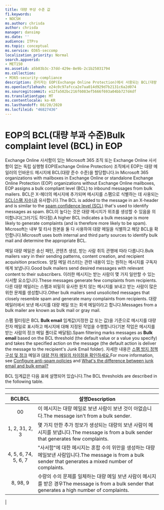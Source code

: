 ```yaml
---
title: 대량 부상 수준 값
f1.keywords:
- NOCSH
ms.author: chrisda
author: chrisda
manager: dansimp
ms.date: ''
audience: ITPro
ms.topic: conceptual
ms.service: O365-seccomp
localization_priority: Normal
search.appverid:
- MET150
ms.assetid: a5b03b3c-37dd-429e-8e9b-2c1b25031794
ms.collection:
- M365-security-compliance
description: 관리자는 EOP(Exchange Online Protection)에서 사용되는 BCL(대량 준수 수준) 값에 대해 자세히 배우할 수 있습니다.
ms.openlocfilehash: e24c0c97afcca2e7aa014d929d7b2131c6a2d074
ms.sourcegitcommit: e12fa502bc216f6083ef5666f693a04bb727d4df
ms.translationtype: MT
ms.contentlocale: ko-KR
ms.lasthandoff: 08/20/2020
ms.locfileid: "46827436"
---
```

# <a name="bulk-complaint-level-bcl-in-eop"></a><span data-ttu-id="46b6b-103">EOP의 BCL(대량 부과 수준)</span><span class="sxs-lookup"><span data-stu-id="46b6b-103">Bulk complaint level (BCL) in EOP</span></span>

<span data-ttu-id="46b6b-104">Exchange Online 사서함이 있는 Microsoft 365 조직 또는 Exchange Online 사서함이 없는 독립 실행형 EOP(Exchange Online Protection) 조직에서 EOP는 대량 메일러의 인바운드 메시지에 BCL(대량 준수 수준)을 할당합니다.</span><span class="sxs-lookup"><span data-stu-id="46b6b-104">In Microsoft 365 organizations with mailboxes in Exchange Online or standalone Exchange Online Protection (EOP) organizations without Exchange Online mailboxes, EOP assigns a bulk compliant level (BCL) to inbound messages from bulk mailers.</span></span> <span data-ttu-id="46b6b-105">BCL은 X-헤더의 메시지에 추가되며 메시지를 스팸으로 식별하는 데 사용되는 [SCL(스팸 지수)과](spam-confidence-levels.md) 유사합니다.</span><span class="sxs-lookup"><span data-stu-id="46b6b-105">The BCL is added to the message in an X-header and is similar to the [spam confidence level (SCL)](spam-confidence-levels.md) that's used to identify messages as spam.</span></span> <span data-ttu-id="46b6b-106">BCL이 높다는 것은 대량 메시지가 위조를 생성할 수 있음을 의미합니다(그러기도 하다점).</span><span class="sxs-lookup"><span data-stu-id="46b6b-106">A higher BCL indicates a bulk message is more likely to generate complaints (and is therefore more likely to be spam).</span></span> <span data-ttu-id="46b6b-107">Microsoft는 내부 및 타사 원본을 둘 다 사용하여 대량 메일을 식별하고 해당 BCL을 확인합니다.</span><span class="sxs-lookup"><span data-stu-id="46b6b-107">Microsoft uses both internal and third party sources to identify bulk mail and determine the appropriate BCL.</span></span>

<span data-ttu-id="46b6b-108">메일 대량 메일은 송신 패턴, 콘텐츠 생성, 받는 사람 취득 관행에 따라 다릅니다.</span><span class="sxs-lookup"><span data-stu-id="46b6b-108">Bulk mailers vary in their sending patterns, content creation, and recipient acquisition practices.</span></span> <span data-ttu-id="46b6b-109">양질 메일 러스터는 관련 내용이 있는 원하는 메시지를 구독자에게 보냅니다.</span><span class="sxs-lookup"><span data-stu-id="46b6b-109">Good bulk mailers send desired messages with relevant content to their subscribers.</span></span> <span data-ttu-id="46b6b-110">이러한 메시지는 받는 사람이 몇 가지 일만할 수 있는 사서함 요소입니다.</span><span class="sxs-lookup"><span data-stu-id="46b6b-110">These messages generate few complaints from recipients.</span></span> <span data-ttu-id="46b6b-111">다른 대량 메일러는 스팸과 비밀히 유사한 원치 않는 메시지를 보내고 받는 사람이 많은 위한 문제를 생성합니다.</span><span class="sxs-lookup"><span data-stu-id="46b6b-111">Other bulk mailers send unsolicited messages that closely resemble spam and generate many complaints from recipients.</span></span> <span data-ttu-id="46b6b-112">대량 메일러에서 보낸 메시지를 대량 메일 또는 회색 메일이라고 합니다.</span><span class="sxs-lookup"><span data-stu-id="46b6b-112">Messages from a bulk mailer are known as bulk mail or gray mail.</span></span>

 <span data-ttu-id="46b6b-113">스팸 필터링은 BCL **Bulk email** 임계값(지정한 값 또는 값)을 기준으로 메시지를 대량 전자 메일로 표시하고 메시지에 대해 지정된 작업을 수행합니다(기본 작업은 메시지를 받는 사람의 정크 메일 폴더로 배달됨).</span><span class="sxs-lookup"><span data-stu-id="46b6b-113">Spam filtering marks messages as **Bulk email** based on the BCL threshold (the default value or a value you specify) and takes the specified action on the message (the default action is deliver the message to the recipient's Junk Email folder).</span></span> <span data-ttu-id="46b6b-114">자세한 내용은 [스팸 방지 정책 구성 및 정크](configure-your-spam-filter-policies.md) 메일과 [대량 전자 메일의 차이점을 확인하세요.](what-s-the-difference-between-junk-email-and-bulk-email.md)</span><span class="sxs-lookup"><span data-stu-id="46b6b-114">For more information, see [Configure anti-spam policies](configure-your-spam-filter-policies.md) and [What's the difference between junk email and bulk email?](what-s-the-difference-between-junk-email-and-bulk-email.md)</span></span>

<span data-ttu-id="46b6b-115">BCL 임계값은 다음 표에 설명되어 있습니다.</span><span class="sxs-lookup"><span data-stu-id="46b6b-115">The BCL thresholds are described in the following table.</span></span>

****

|<span data-ttu-id="46b6b-116">BCL</span><span class="sxs-lookup"><span data-stu-id="46b6b-116">BCL</span></span>|<span data-ttu-id="46b6b-117">설명</span><span class="sxs-lookup"><span data-stu-id="46b6b-117">Description</span></span>|
|:---:|---|
|<span data-ttu-id="46b6b-118">0</span><span class="sxs-lookup"><span data-stu-id="46b6b-118">0</span></span>|<span data-ttu-id="46b6b-119">이 메시지는 대량 메일로 보낸 사람이 보낸 것이 아없습니다.</span><span class="sxs-lookup"><span data-stu-id="46b6b-119">The message isn't from a bulk sender.</span></span>|
|<span data-ttu-id="46b6b-120">1, 2, 3</span><span class="sxs-lookup"><span data-stu-id="46b6b-120">1, 2, 3</span></span>|<span data-ttu-id="46b6b-121">몇 가지 만한 추가 정보가 생성되는 대량의 보낸 사람이 메시지를 보냅니다.</span><span class="sxs-lookup"><span data-stu-id="46b6b-121">The message is from a bulk sender that generates few complaints.</span></span>|
|<span data-ttu-id="46b6b-122">4, 5, 6, 7</span><span class="sxs-lookup"><span data-stu-id="46b6b-122">4, 5, 6, 7</span></span>|<span data-ttu-id="46b6b-123">"사서함"에 대한 메시지는 혼합 수의 위만을 생성하는 대량 메일보낸 사람입니다.</span><span class="sxs-lookup"><span data-stu-id="46b6b-123">The message is from a bulk sender that generates a mixed number of complaints.</span></span>|
|<span data-ttu-id="46b6b-124">8, 9</span><span class="sxs-lookup"><span data-stu-id="46b6b-124">8, 9</span></span>|<span data-ttu-id="46b6b-125">수량의 수의 문제를 일체하는 대량 메일 보낸 사람이 메시지를 받은 경우</span><span class="sxs-lookup"><span data-stu-id="46b6b-125">The message is from a bulk sender that generates a high number of complaints.</span></span>|
|
